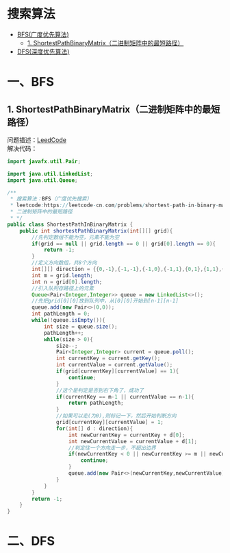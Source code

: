 # 搜索算法
* [BFS(广度优先算法)](https://github.com/Hi-world-DF/Interview-knowledge-points/blob/master/LeetCode/searchAlgorithm.md#%E4%B8%80bfs)
  * [1. ShortestPathBinaryMatrix（二进制矩阵中的最短路径）](https://github.com/Hi-world-DF/Interview-knowledge-points/blob/master/LeetCode/searchAlgorithm.md#1-shortestpathbinarymatrix%E4%BA%8C%E8%BF%9B%E5%88%B6%E7%9F%A9%E9%98%B5%E4%B8%AD%E7%9A%84%E6%9C%80%E7%9F%AD%E8%B7%AF%E5%BE%84)
* [DFS(深度优先算法)](https://github.com/Hi-world-DF/Interview-knowledge-points/blob/master/LeetCode/searchAlgorithm.md#%E4%BA%8Cdfs)

# 一、BFS
## 1. ShortestPathBinaryMatrix（二进制矩阵中的最短路径）
问题描述：[LeedCode](https://leetcode-cn.com/problems/shortest-path-in-binary-matrix/)   
解决代码：
``` java
import javafx.util.Pair;

import java.util.LinkedList;
import java.util.Queue;

/**
 * 搜索算法：BFS（广度优先搜索）
 * leetcode:https://leetcode-cn.com/problems/shortest-path-in-binary-matrix/
 * 二进制矩阵中的最短路径
 * */
public class ShortestPathInBinaryMatrix {
    public int shortestPathBinaryMatrix(int[][] grid){
        //先判定数组不能为空，元素不能为空
        if(grid == null || grid.length == 0 || grid[0].length == 0){
            return -1;
        }
        //定义方向数组，共8个方向
        int[][] direction = {{0,-1},{-1,-1},{-1,0},{-1,1},{0,1},{1,1},{1,0},{1,-1}};
        int m = grid.length;
        int n = grid[0].length;
        //引入队列存路径上的元素
        Queue<Pair<Integer,Integer>> queue = new LinkedList<>();
        //先把grid[0][0]放到队列中，从[0][0]开始到[n-1][n-1]
        queue.add(new Pair<>(0,0));
        int pathLength = 0;
        while(!queue.isEmpty()){
            int size = queue.size();
            pathLength++;
            while(size > 0){
                size--;
                Pair<Integer,Integer> current = queue.poll();
                int currentKey = current.getKey();
                int currentValue = current.getValue();
                if(grid[currentKey][currentValue] == 1){
                    continue;
                }
                //这个是判定是否到右下角了，成功了
                if(currentKey == m-1 || currentValue == n-1){
                    return pathLength;
                }
                //如果可以走(为0),则标记一下，然后开始判断方向
                grid[currentKey][currentValue] = 1;
                for(int[] d : direction){
                    int newCurrentKey = currentKey + d[0];
                    int newCurrentValue = currentValue + d[1];
                    //判定往一个方向走一步，不超出边界
                    if(newCurrentKey < 0 || newCurrentKey >= m || newCurrentValue < 0 || newCurrentValue >= n){
                        continue;
                    }
                    queue.add(new Pair<>(newCurrentKey,newCurrentValue));
                }
            }
        }
        return -1;
    }
}
```

# 二、DFS
